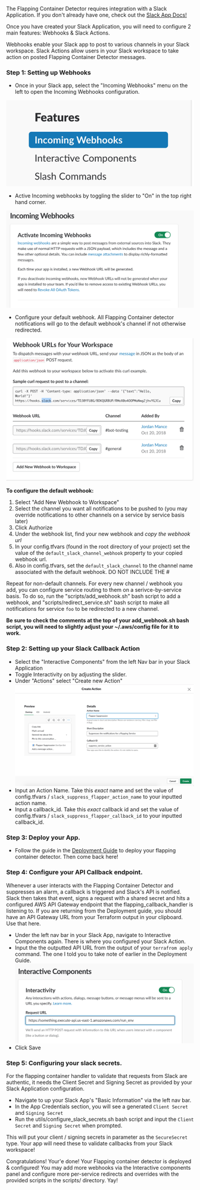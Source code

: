 The Flapping Container Detector requires integration with a Slack Application. If you don't already have one, 
check out the [Slack App Docs!](https://api.slack.com/slack-apps)

Once you have created your Slack Application, you will need to configure 2 main features: Webhooks & Slack Actions.

Webhooks enable your Slack app to post to various channels in your Slack workspace. Slack Actions allow users in your Slack
workspace to take action on posted Flapping Container Detector messages.


### Step 1: Setting up Webhooks

- Once in your Slack app, select the "Incoming Webhooks" menu on the left to open the Incoming Webhooks configuration.

![Suppression Options](images/IncomingWebhooksMenu.png)

- Active Incoming webhooks by toggling the slider to "On" in the top right hand corner.

![Suppression Options](images/IncomingWebhooks.png "Incoming Webhooks Toggle")

- Configure your default webhook. All Flapping Container detector notifications will go to the default webhook's channel if not otherwise redirected.

![Suppression Options](images/Webhooks-Config.png "Incoming Webhooks Config")

**To configure the default webhook:**

1) Select "Add New Webhook to Workspace"
2) Select the channel you want all notifications to be pushed to (you may override notifications to other channels on a service by service basis later)
3) Click Authorize
4) Under the webhook list, find your new webhook and *copy the webhook url*
5) In your config.tfvars (found in the root directory of your project) set the value of the `default_slack_channel_webhook` property to your copied webhook url.
6) Also in config.tfvars, set the `default_slack_channel` to the channel name associated with the default webhook. DO NOT INCLUDE THE #

Repeat for non-default channels. For every new channel / webhook you add, you can configure service routing to them on a serivce-by-service basis.
To do so, run the "scripts/add_webhook.sh" bash script to add a webhook, and "scripts/redirect_service.sh" bash script to make all notifications
for service `foo` to be redirected to a new channel.

**Be sure to check the comments at the top of your add_webhook.sh bash script, you will need to slightly adjust your ~/.aws/config file for it to work.**


### Step 2: Setting up your Slack Callback Action

- Select the "Interactive Components" from the left Nav bar in your Slack Application
- Toggle Interactivity on by adjusting the slider.
- Under "Actions" select "Create new Action"
![Suppression Options](images/CreateAction.png "Incoming Webhooks Config")
- Input an Action Name. Take this _exact_ name and set the value of config.tfvars / `slack_suppress_flapper_action_name` to your inputted action name.
- Input a callback_id. Take this _exact_ callback id and set the value of config.tfvars / `slack_suppress_flapper_callback_id` to your inputted callback_id.


### Step 3: Deploy your App. 
- Follow the guide in the [Deployment Guide](deployment_guide.md "Deployment Guide") to deploy your flapping container detector. Then come back here!

### Step 4: Configure your API Callback endpoint.

Whenever a user interacts with the Flapping Container Detector and suppresses an alarm, a callback is triggered and Slack's API is notified.
Slack then takes that event, signs a request with a shared secret and hits a configured AWS API Gateway endpoint that
the flapping_callback_handler is listening to. If you are returning from the Deployment guide, you should have an API Gateway URL from
your Terraform output in your clipboard. Use that here.

- Under the left nav bar in your Slack App, navigate to Interactive Components again. There is where you configured your Slack Action.
- Input the the outputted API URL from the output of your `terrafrom apply` command. The one I told you to take note of earlier in the Deployment Guide.
![API URL](images/InteractiveComponentURlInput.png)
- Click Save

### Step 5: Configuring your slack secrets.

For the flapping container handler to validate that requests from Slack are authentic, it needs the Client Secret and Signing Secret
as provided by your Slack Application configuration.

- Navigate to up your Slack App's "Basic Information" via the left nav bar.
- In the App Credentials section, you will see a generated `Client Secret` and `Signing Secret`
- Run the utils/configure_slack_secrets.sh bash script and input the `Client Secret` and `Signing Secret` when prompted.

This will put your client / signing secrets in parameter as the `SecureSecret` type. Your app will need these to validate callbacks from your Slack workspace!


Congratulations! Your'e done! Your Flapping container detector is deployed & configured! You may add more webhooks via the Interactive
components panel and configure more per-service redirects and overrides with the provided scripts in the scripts/ directory. Yay!
